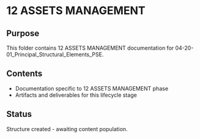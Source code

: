 # 12 ASSETS MANAGEMENT

## Purpose
This folder contains 12 ASSETS MANAGEMENT documentation for 04-20-01_Principal_Structural_Elements_PSE.

## Contents
- Documentation specific to 12 ASSETS MANAGEMENT phase
- Artifacts and deliverables for this lifecycle stage

## Status
Structure created - awaiting content population.
